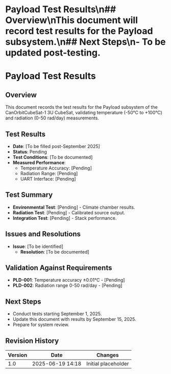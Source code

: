 # Payload Test Results\n## Overview\nThis document will record test results for the Payload subsystem.\n## Next Steps\n- To be updated post-testing.
# Payload Test Results
## Overview
This document records the test results for the Payload subsystem of the CanOrbitCubeSat-1 3U CubeSat, validating temperature (-50°C to +100°C) and radiation (0-50 rad/day) measurements.

## Test Results
- **Date**: [To be filled post-September 2025]
- **Status**: Pending
- **Test Conditions**: [To be documented]
- **Measured Performance**:
  - Temperature Accuracy: [Pending]
  - Radiation Range: [Pending]
  - UART Interface: [Pending]

## Test Summary
- **Environmental Test**: [Pending] - Climate chamber results.
- **Radiation Test**: [Pending] - Calibrated source output.
- **Integration Test**: [Pending] - Stack performance.

## Issues and Resolutions
- **Issue**: [To be identified]
  - **Resolution**: [To be documented]

## Validation Against Requirements
- **PLD-001**: Temperature accuracy ±0.01°C - [Pending]
- **PLD-002**: Radiation range 0-50 rad/day - [Pending]

## Next Steps
- Conduct tests starting September 1, 2025.
- Update this document with results by September 15, 2025.
- Prepare for system review.

## Revision History
| Version | Date             | Changes             |
|---------|------------------|---------------------|
| 1.0     | 2025-06-19 14:18 | Initial placeholder |